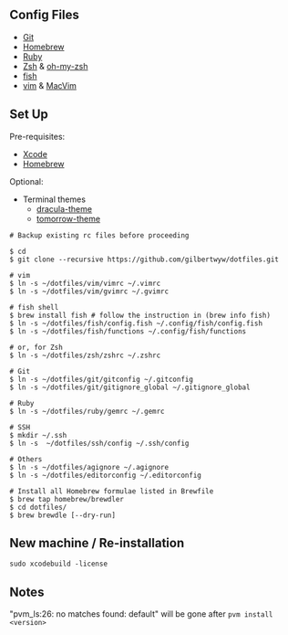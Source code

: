 ## Config Files

- [Git](http://git-scm.com/)
- [Homebrew](http://brew.sh/)
- [Ruby](https://www.ruby-lang.org)
- [Zsh](http://www.zsh.org/) & [oh-my-zsh](https://github.com/robbyrussell/oh-my-zsh)
- [fish](http://fishshell.com/)
- [vim](http://www.vim.org/) & [MacVim](https://code.google.com/p/macvim/)

## Set Up

Pre-requisites:

  - [Xcode](https://developer.apple.com/xcode/)
  - [Homebrew](http://brew.sh/)

Optional:

  - Terminal themes
    - [dracula-theme](https://github.com/zenorocha/dracula-theme)
    - [tomorrow-theme](https://github.com/chriskempson/tomorrow-theme)

```
# Backup existing rc files before proceeding

$ cd
$ git clone --recursive https://github.com/gilbertwyw/dotfiles.git

# vim
$ ln -s ~/dotfiles/vim/vimrc ~/.vimrc
$ ln -s ~/dotfiles/vim/gvimrc ~/.gvimrc

# fish shell
$ brew install fish # follow the instruction in (brew info fish)
$ ln -s ~/dotfiles/fish/config.fish ~/.config/fish/config.fish
$ ln -s ~/dotfiles/fish/functions ~/.config/fish/functions

# or, for Zsh
$ ln -s ~/dotfiles/zsh/zshrc ~/.zshrc

# Git
$ ln -s ~/dotfiles/git/gitconfig ~/.gitconfig
$ ln -s ~/dotfiles/git/gitignore_global ~/.gitignore_global

# Ruby
$ ln -s ~/dotfiles/ruby/gemrc ~/.gemrc

# SSH
$ mkdir ~/.ssh
$ ln -s  ~/dotfiles/ssh/config ~/.ssh/config

# Others
$ ln -s ~/dotfiles/agignore ~/.agignore
$ ln -s ~/dotfiles/editorconfig ~/.editorconfig

# Install all Homebrew formulae listed in Brewfile
$ brew tap homebrew/brewdler
$ cd dotfiles/
$ brew brewdle [--dry-run]

```

## New machine / Re-installation
```
sudo xcodebuild -license
```

## Notes
"pvm_ls:26: no matches found: default" will be gone after `pvm install <version>`
